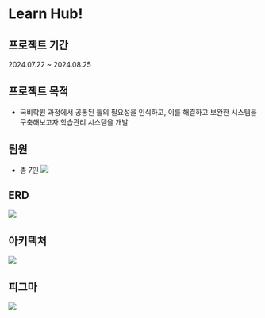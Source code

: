 # Learn Hub! 

## 프로젝트 기간
2024.07.22 ~ 2024.08.25

## 프로젝트 목적
- 국비학원 과정에서 공통된 툴의 필요성을 인식하고, 이를 해결하고 보완한 시스템을 구축해보고자 학습관리 시스템을 개발

## 팀원
- 총 7인
![](https://img1.daumcdn.net/thumb/R1280x0/?scode=mtistory2&fname=https%3A%2F%2Fblog.kakaocdn.net%2Fdn%2FCegvt%2FbtsJtt4lkPl%2FVFafsCSZkWJAIWNB3tvdWk%2Fimg.png)

## ERD
![](https://img1.daumcdn.net/thumb/R1280x0/?scode=mtistory2&fname=https%3A%2F%2Fblog.kakaocdn.net%2Fdn%2FcmpZgy%2FbtsJryNeaGy%2FkWTXQ7qRTOQBkCkDkSFRik%2Fimg.png)

## 아키텍처
![](https://img1.daumcdn.net/thumb/R1280x0/?scode=mtistory2&fname=https%3A%2F%2Fblog.kakaocdn.net%2Fdn%2Fxfmxt%2FbtsJrAj3AQx%2FKKmw0HFswKGPKzQ15vu38k%2Fimg.png)

## 피그마
![](https://img1.daumcdn.net/thumb/R1280x0/?scode=mtistory2&fname=https%3A%2F%2Fblog.kakaocdn.net%2Fdn%2FbfKYp8%2FbtsJs9SQlX7%2FeMD0Y07rsDKBELlkD2qBck%2Fimg.png)

